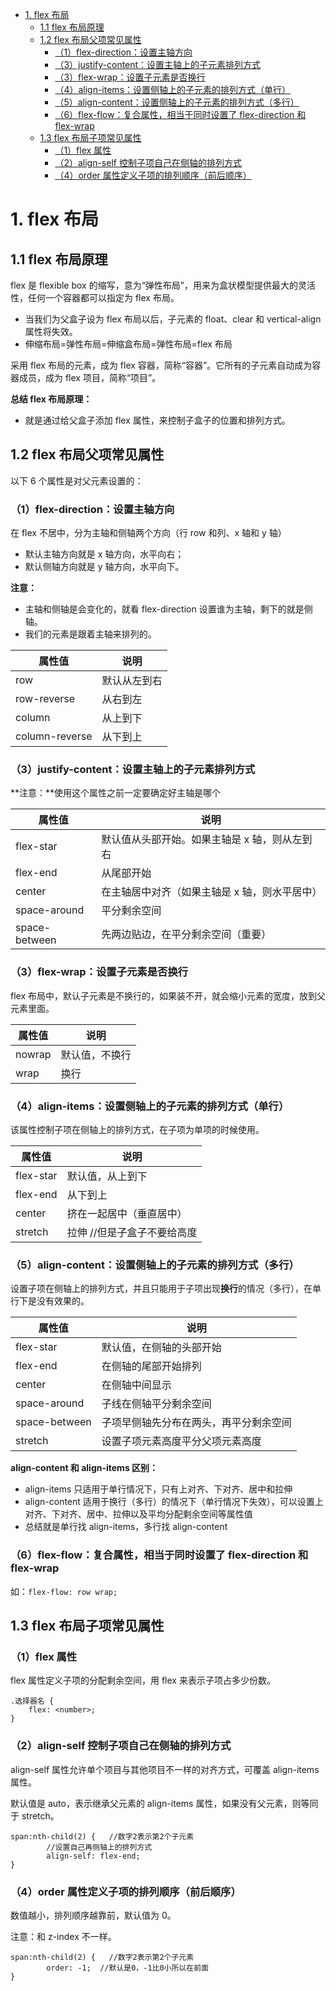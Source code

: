 - [1. flex 布局](#1-flex-布局)
	- [1.1 flex 布局原理](#11-flex-布局原理)
	- [1.2 flex 布局父项常见属性](#12-flex-布局父项常见属性)
		- [（1）flex-direction：设置主轴方向](#1flex-direction设置主轴方向)
		- [（3）justify-content：设置主轴上的子元素排列方式](#3justify-content设置主轴上的子元素排列方式)
		- [（3）flex-wrap：设置子元素是否换行](#3flex-wrap设置子元素是否换行)
		- [（4）align-items：设置侧轴上的子元素的排列方式（单行）](#4align-items设置侧轴上的子元素的排列方式单行)
		- [（5）align-content：设置侧轴上的子元素的排列方式（多行）](#5align-content设置侧轴上的子元素的排列方式多行)
		- [（6）flex-flow：复合属性，相当于同时设置了 flex-direction 和 flex-wrap](#6flex-flow复合属性相当于同时设置了-flex-direction-和-flex-wrap)
	- [1.3 flex 布局子项常见属性](#13-flex-布局子项常见属性)
		- [（1）flex 属性](#1flex-属性)
		- [（2）align-self 控制子项自己在侧轴的排列方式](#2align-self-控制子项自己在侧轴的排列方式)
		- [（4）order 属性定义子项的排列顺序（前后顺序）](#4order-属性定义子项的排列顺序前后顺序)

# 1. flex 布局

## 1.1 flex 布局原理

flex 是 flexible box 的缩写，意为“弹性布局”，用来为盒状模型提供最大的灵活性，任何一个容器都可以指定为 flex 布局。

- 当我们为父盒子设为 flex 布局以后，子元素的 float、clear 和 vertical-align 属性将失效。
- 伸缩布局=弹性布局=伸缩盒布局=弹性布局=flex 布局

采用 flex 布局的元素，成为 flex 容器，简称“容器”。它所有的子元素自动成为容器成员，成为 flex 项目，简称“项目”。

**总结 flex 布局原理：**

- 就是通过给父盒子添加 flex 属性，来控制子盒子的位置和排列方式。

## 1.2 flex 布局父项常见属性

以下 6 个属性是对父元素设置的：

### （1）flex-direction：设置主轴方向

在 flex 不居中，分为主轴和侧轴两个方向（行 row 和列、x 轴和 y 轴）

- 默认主轴方向就是 x 轴方向，水平向右；
- 默认侧轴方向就是 y 轴方向，水平向下。

**注意：**

- 主轴和侧轴是会变化的，就看 flex-direction 设置谁为主轴，剩下的就是侧轴。
- 我们的元素是跟着主轴来排列的。

| 属性值         | 说明         |
| -------------- | ------------ |
| row            | 默认从左到右 |
| row-reverse    | 从右到左     |
| column         | 从上到下     |
| column-reverse | 从下到上     |

### （3）justify-content：设置主轴上的子元素排列方式

**注意：**使用这个属性之前一定要确定好主轴是哪个

| 属性值        | 说明                                          |
| ------------- | --------------------------------------------- |
| flex-star     | 默认值从头部开始。如果主轴是 x 轴，则从左到右 |
| flex-end      | 从尾部开始                                    |
| center        | 在主轴居中对齐（如果主轴是 x 轴，则水平居中） |
| space-around  | 平分剩余空间                                  |
| space-between | 先两边贴边，在平分剩余空间（重要）            |

### （3）flex-wrap：设置子元素是否换行

flex 布局中，默认子元素是不换行的，如果装不开，就会缩小元素的宽度，放到父元素里面。

| 属性值 | 说明           |
| ------ | -------------- |
| nowrap | 默认值，不换行 |
| wrap   | 换行           |

### （4）align-items：设置侧轴上的子元素的排列方式（单行）

该属性控制子项在侧轴上的排列方式，在子项为单项的时候使用。

| 属性值    | 说明                        |
| --------- | --------------------------- |
| flex-star | 默认值，从上到下            |
| flex-end  | 从下到上                    |
| center    | 挤在一起居中（垂直居中）    |
| stretch   | 拉伸 //但是子盒子不要给高度 |

### （5）align-content：设置侧轴上的子元素的排列方式（多行）

设置子项在侧轴上的排列方式，并且只能用于子项出现**换行**的情况（多行），在单行下是没有效果的。

| 属性值        | 说明                                   |
| ------------- | -------------------------------------- |
| flex-star     | 默认值，在侧轴的头部开始               |
| flex-end      | 在侧轴的尾部开始排列                   |
| center        | 在侧轴中间显示                         |
| space-around  | 子线在侧轴平分剩余空间                 |
| space-between | 子项早侧轴先分布在两头，再平分剩余空间 |
| stretch       | 设置子项元素高度平分父项元素高度       |

**align-content 和 align-items 区别：**

- align-items 只适用于单行情况下，只有上对齐、下对齐、居中和拉伸
- align-content 适用于换行（多行）的情况下（单行情况下失效），可以设置上对齐、下对齐、居中、拉伸以及平均分配剩余空间等属性值
- 总结就是单行找 align-items，多行找 align-content

### （6）flex-flow：复合属性，相当于同时设置了 flex-direction 和 flex-wrap

如：`flex-flow: row wrap;`

## 1.3 flex 布局子项常见属性

### （1）flex 属性

flex 属性定义子项的分配剩余空间，用 flex 来表示子项占多少份数。

```
.选择器名 {
	flex: <number>;
}
```

### （2）align-self 控制子项自己在侧轴的排列方式

align-self 属性允许单个项目与其他项目不一样的对齐方式，可覆盖 align-items 属性。

默认值是 auto，表示继承父元素的 align-items 属性，如果没有父元素，则等同于 stretch。

```
span:nth-child(2) {   //数字2表示第2个子元素
		//设置自己再侧轴上的排列方式
		align-self: flex-end;
}
```

### （4）order 属性定义子项的排列顺序（前后顺序）

数值越小，排列顺序越靠前，默认值为 0。

注意：和 z-index 不一样。

```
span:nth-child(2) {   //数字2表示第2个子元素
		order: -1;  //默认是0，-1比0小所以在前面
}
```
